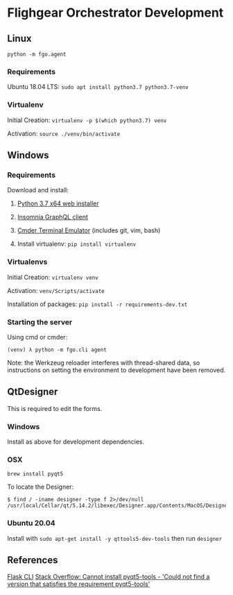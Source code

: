 # Flighgear Orchestrator Development

## Linux

`python -m fgo.agent`

### Requirements

Ubuntu 18.04 LTS: `sudo apt install python3.7 python3.7-venv`

### Virtualenv

Initial Creation: `virtualenv -p $(which python3.7) venv`

Activation: `source ./venv/bin/activate`

## Windows

### Requirements

Download and install:

1. [Python 3.7 x64 web installer](https://www.python.org/downloads/release/python-372/)

2. [Insomnia GraphQL client](https://insomnia.rest/download/#windows)

3. [Cmder Terminal Emulator](http://cmder.net/) (includes git, vim, bash)

4. Install virtualenv: `pip install virtualenv`

### Virtualenvs

Initial Creation: `virtualenv venv`

Activation: `venv/Scripts/activate`

Installation of packages: `pip install -r requirements-dev.txt`

### Starting the server

Using cmd or cmder:

```
(venv) λ python -m fgo.cli agent
```

Note: the Werkzeug reloader interferes with thread-shared data, so instructions on setting the environment to development have been removed.

## QtDesigner

This is required to edit the forms.

### Windows

Install as above for development dependencies.

### OSX

`brew install pyqt5`

To locate the Designer:

```
$ find / -iname designer -type f 2>/dev/null
/usr/local/Cellar/qt/5.14.2/libexec/Designer.app/Contents/MacOS/Designer
```

### Ubuntu 20.04

Install with `sudo apt-get install -y qttools5-dev-tools` then run `designer`

## References

[Flask CLI](http://flask.pocoo.org/docs/dev/cli/)
[Stack Overflow: Cannot install pyqt5-tools - 'Could not find a version that satisfies the requirement pyqt5-tools'](https://stackoverflow.com/questions/57512730/cannot-install-pyqt5-tools-could-not-find-a-version-that-satisfies-the-requir)
